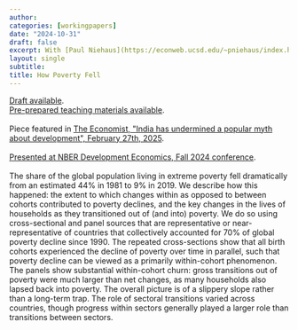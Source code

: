 ```yaml
---
author:
categories: [workingpapers]
date: "2024-10-31"
draft: false
excerpt: With [Paul Niehaus](https://econweb.ucsd.edu/~pniehaus/index.html) and [Tom Vogl](https://tomvogl.github.io/). [Draft available](https://vincentarmentano.com/research/hpf/how_poverty_fell.pdf).
layout: single
subtitle: 
title: How Poverty Fell
---
```


[Draft available](https://vincentarmentano.com/research/hpf/how_poverty_fell.pdf). \
[Pre-prepared teaching materials available](https://docs.google.com/presentation/d/1I0BTXY9D4dEZP2k-Ttc9Q1L_pnWhtIbtQJYykUaNqQ8/edit#slide=id.g325e4d01037_0_0). \
\
Piece featured in [The Economist, "India has undermined a popular myth about development", February 27th, 2025](https://www.economist.com/finance-and-economics/2025/02/27/india-has-undermined-a-popular-myth-about-development). \
\
[Presented at NBER Development Economics, Fall 2024 conference](https://www.nber.org/conferences/development-economics-fall-2024). \
\
The share of the global population living in extreme poverty fell dramatically from an estimated 44% in 1981 to 9% in 2019. We describe how this happened: the extent to which changes within as opposed to between cohorts contributed to poverty declines, and the key changes in the lives of households as they transitioned out of (and into) poverty. We do so using cross-sectional and panel sources that are representative or near-representative of countries that collectively accounted for 70% of global poverty decline since 1990. The repeated cross-sections show that all birth cohorts experienced the decline of poverty over time in parallel, such that poverty decline can be viewed as a primarily within-cohort phenomenon. The panels show substantial within-cohort churn: gross transitions out of poverty were much larger than net changes, as many households also lapsed back into poverty. The overall picture is of a slippery slope rather than a long-term trap. The role of sectoral transitions varied across countries, though progress within sectors generally played a larger role than transitions between sectors.


